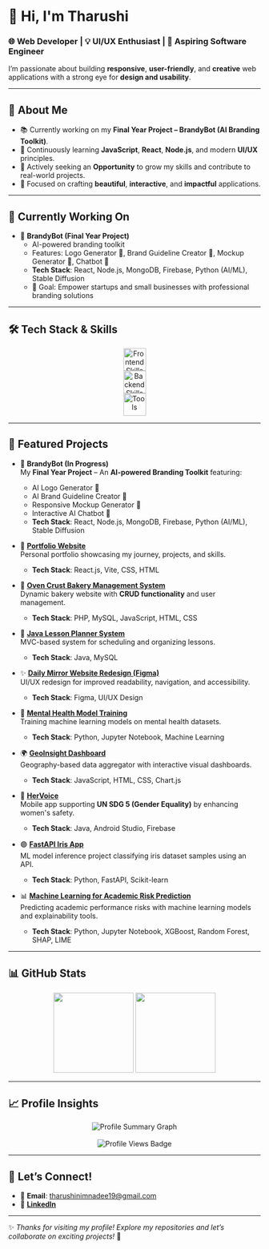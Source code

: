 # 👋 Hi, I'm Tharushi  

### 🌐 Web Developer | 💡 UI/UX Enthusiast | 🚀 Aspiring Software Engineer  

I’m passionate about building **responsive**, **user-friendly**, and **creative** web applications with a strong eye for **design and usability**.  

---

## 💼 About Me  
- 📚 Currently working on my **Final Year Project – BrandyBot (AI Branding Toolkit)**.  
- 🚀 Continuously learning **JavaScript**, **React**, **Node.js**, and modern **UI/UX** principles.  
- 🌱 Actively seeking an **Opportunity** to grow my skills and contribute to real-world projects.  
- 🎯 Focused on crafting **beautiful**, **interactive**, and **impactful** applications.  

---

## 🔄 Currently Working On  

- 🤖 **BrandyBot (Final Year Project)**  
  - AI-powered branding toolkit  
  - Features: Logo Generator 🎨, Brand Guideline Creator 📘, Mockup Generator 📱, Chatbot 💬  
  - **Tech Stack**: React, Node.js, MongoDB, Firebase, Python (AI/ML), Stable Diffusion  
  - 🎯 Goal: Empower startups and small businesses with professional branding solutions  

---

## 🛠️ Tech Stack & Skills  

<p align="center">
<img src="https://skillicons.dev/icons?i=html,css,js,react,vite,tailwind,bootstrap" height="45" alt="Frontend Skills" />
<br/>
<img src="https://skillicons.dev/icons?i=php,nodejs,express,mysql,firebase,mongodb" height="45" alt="Backend Skills" />
<br/>
<img src="https://skillicons.dev/icons?i=git,github,vscode,figma,xd,postman,wordpress" height="45" alt="Tools" />
</p>

---

## 📝 Featured Projects  

- 🤖 **BrandyBot (In Progress)**  
  My **Final Year Project** – An **AI-powered Branding Toolkit** featuring:  
  - AI Logo Generator 🎨  
  - AI Brand Guideline Creator 📘  
  - Responsive Mockup Generator 📱  
  - Interactive AI Chatbot 💬  
  - **Tech Stack**: React, Node.js, MongoDB, Firebase, Python (AI/ML), Stable Diffusion  

- 🌟 **[Portfolio Website](https://tharushi1019.github.io/My-Portfolio/)**  
  Personal portfolio showcasing my journey, projects, and skills.  
  - **Tech Stack**: React.js, Vite, CSS, HTML  

- 🍞 **[Oven Crust Bakery Management System](https://github.com/tharushi1019/Bakery-Shop-Web)**  
  Dynamic bakery website with **CRUD functionality** and user management.  
  - **Tech Stack**: PHP, MySQL, JavaScript, HTML, CSS  

- 📅 **[Java Lesson Planner System](https://github.com/tharushi1019/ITBIN-2211-0202)**  
  MVC-based system for scheduling and organizing lessons.  
  - **Tech Stack**: Java, MySQL  

- ✨ **[Daily Mirror Website Redesign (Figma)](https://www.figma.com/design/dR8owZfqFdsR9pYQPl5dDr/Redesign-DailyMirror.lk-Website?node-id=0-1&t=SnDvxwsWIq8fnuS1-1)**  
  UI/UX redesign for improved readability, navigation, and accessibility.  
  - **Tech Stack**: Figma, UI/UX Design  

- 🧠 **[Mental Health Model Training](https://github.com/tharushi1019/Mental-Health-Model-Training)**  
  Training machine learning models on mental health datasets.  
  - **Tech Stack**: Python, Jupyter Notebook, Machine Learning  

- 🌍 **[GeoInsight Dashboard](https://github.com/tharushi1019/GeoInsightDashboard)**  
  Geography-based data aggregator with interactive visual dashboards.  
  - **Tech Stack**: JavaScript, HTML, CSS, Chart.js  

- 📱 **[HerVoice](https://github.com/tharushi1019/HerVoice)**  
  Mobile app supporting **UN SDG 5 (Gender Equality)** by enhancing women's safety.  
  - **Tech Stack**: Java, Android Studio, Firebase  

- 🟣 **[FastAPI Iris App](https://github.com/tharushi1019/fastapi-iris-app)**  
  ML model inference project classifying iris dataset samples using an API.  
  - **Tech Stack**: Python, FastAPI, Scikit-learn  

- 📊 **[Machine Learning for Academic Risk Prediction](https://github.com/tharushi1019/Machine-Learning-for-Academic-Risk-Prediction)**  
  Predicting academic performance risks with machine learning models and explainability tools.  
  - **Tech Stack**: Python, Jupyter Notebook, XGBoost, Random Forest, SHAP, LIME  

---

## 📊 GitHub Stats  

<p align="center">
  <img src="https://github-readme-stats.vercel.app/api?username=tharushi1019&show_icons=true&theme=radical" height="160" />
  <img src="https://github-readme-stats.vercel.app/api/top-langs/?username=tharushi1019&layout=compact&theme=radical" height="160" />
</p>

---

## 📈 Profile Insights  

<p align="center">
  <img src="https://github-profile-summary-cards.vercel.app/api/cards/profile-details?username=tharushi1019&theme=radical" alt="Profile Summary Graph" />
  <br/><br/>
  <img src="https://komarev.com/ghpvc/?username=tharushi1019&label=Profile%20Views&color=ff69b4&style=flat" alt="Profile Views Badge" />
</p>

---

## 🤝 Let’s Connect!  

- 📧 **Email**: [tharushinimnadee19@gmail.com](mailto:tharushinimnadee19@gmail.com)  
- 🔗 **[LinkedIn](https://www.linkedin.com/in/t-nimnadi/)**  

---

✨ *Thanks for visiting my profile! Explore my repositories and let’s collaborate on exciting projects!* 🚀
